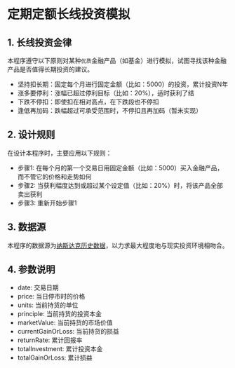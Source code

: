 # 定期定额长线投资模拟

## 1. 长线投资金律

本程序遵守以下原则对某种`优质`金融产品（如基金）进行模拟，试图寻找该种金融产品是否值得长期投资的建议。

- 坚持扣长期：固定每个月进行固定金额（比如：5000）的投资，累计投资N年
- 涨多要停利：涨幅已超过停利目标（比如：20%），适时获利了结
- 下跌不停扣：即使扣在相对高点，在下跌段也不停扣
- 逢低再加码：跌幅超过可承受范围时，不停扣且再加码（暂未实现）

## 2. 设计规则

在设计本程序时，主要应用以下规则：

- 步骤1: 在每个月的第一个交易日用固定金额（比如：5000）买入金融产品，而不管它的价格和走势如何
- 步骤2: 当获利幅度达到或超过某个设定值（比如：20%）时，将该产品全部卖出获利
- 步骤3: 重新开始步骤1

## 3. 数据源

本程序的数据源为[纳斯达克历史数据](https://finance.yahoo.com/quote/%5EIXIC/history?p=%5EIXIC)，以力求最大程度地与现实投资环境相吻合。

## 4. 参数说明

- date: 交易日期
- price: 当日停市时的价格
- units: 当前持货的单位
- principle: 当前持货的投资本金
- marketValue: 当前持货的市场价值
- currentGainOrLoss: 当前持货的损益
- returnRate: 累计回报率
- totalInvestment: 累计投资本金
- totalGainOrLoss: 累计损益
